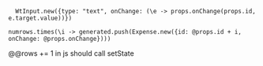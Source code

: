       WtInput.new({type: "text", onChange: (\e -> props.onChange(props.id, e.target.value))})

    numrows.times(\i -> generated.push(Expense.new({id: @props.id + i, onChange: @props.onChange})))


@@rows += 1
in js should call setState

